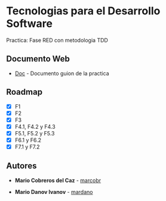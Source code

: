# Tecnologias para el Desarrollo Software

Practica: Fase RED con metodologia TDD

## Documento Web

* [Doc](https://campusvirtual.uva.es/pluginfile.php/5120434/mod_resource/content/4/tds_23_24_practica1.pdf) - Documento guion de la practica

## Roadmap

- [x] F1
- [x] F2
- [x] F3
- [x] F4.1, F4.2 y F4.3
- [x] F5.1, F5.2 y F5.3
- [x] F6.1 y F6.2
- [x] F7.1 y F7.2
 
## Autores
* **Mario Cobreros del Caz** - [marcobr](https://gitlab.inf.uva.es/marcobr)

* **Mario Danov Ivanov** - [mardano](https://gitlab.inf.uva.es/mardano)